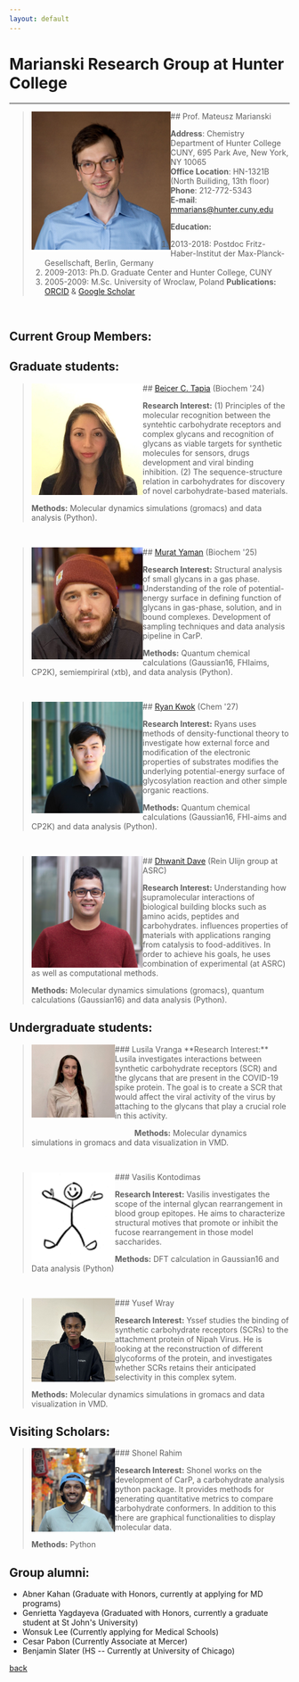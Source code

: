 ```yaml
---
layout: default
---
```


# Marianski Research Group at Hunter College
---

> <img src="/assets/img/MMarianski2.png" alt="drawing" width="250" class="left" align="left"/>
> ## Prof.  Mateusz Marianski
>
>  **Address**: Chemistry Department of Hunter College CUNY, 695 Park Ave, New York, NY 10065 <br>
>  **Office Location**: HN-1321B (North Builiding, 13th floor) <br>
>  **Phone**: 212-772-5343 <br>
>  **E-mail**: <a href="mailto:mmarians@hunter.cuny.edu">mmarians@hunter.cuny.edu</a>
>
> **Education:**
> 1) 2013-2018: Postdoc Fritz-Haber-Institut der Max-Planck-Gesellschaft, Berlin, Germany
> 2) 2009-2013: Ph.D. Graduate Center and Hunter College, CUNY
> 3) 2005-2009: M.Sc. University of Wroclaw, Poland
> **Publications:**
> [ORCID](http://orcid.org/0000-0002-6566-9931) &
> [Google Scholar](https://scholar.google.com/citations?user=UXI-3uUAAAAJ)

 <br>

## Current Group Members:

## Graduate students:

> <img src="/assets/img/BTapia.jpg" alt="drawing" width="200" class="left" align="left"/>
> ## <a href="mailto:btapia@gradcenter.cuny.edu">Beicer C. Tapia</a> (Biochem '24)
>
> **Research Interest:** (1) Principles of the molecular recognition between the syntehtic carbohydrate receptors and complex glycans and recognition of glycans as viable targets for synthetic molecules for sensors, drugs development and viral binding inhibition. (2) The sequence-structure relation in carbohydrates for discovery of novel carbohydrate-based materials.  
>
> **Methods:** Molecular dynamics simulations (gromacs) and data analysis (Python).

 <br>

> <img src="/assets/img/MYaman.jpg" alt="drawing" width="200" class="left" align="left"/>
> ## <a href="mailto:myaman@gradcenter.cuny.edu">Murat Yaman</a> (Biochem '25)
>
> **Research Interest:**  Structural analysis of small glycans in a gas phase. Understanding of the role of potential-energy surface in defining function of glycans in gas-phase, solution, and in bound complexes. Development of sampling techniques and data analysis pipeline in CarP.  
>
> **Methods:** Quantum chemical calculations (Gaussian16, FHIaims, CP2K), semiempiriral (xtb),  and data analysis (Python).

 <br>

> <img src="/assets/img/RKwok.jpeg" alt="drawing" width="200" class="left" align="left"/>
> ## <a href="mailto:rkwok@gradcenter.cuny.edu">Ryan Kwok</a> (Chem '27)
>
> **Research Interest:** Ryans uses methods of density-functional theory to investigate how external force and modification of the electronic properties of substrates modifies the underlying potential-energy surface of glycosylation reaction and other simple organic reactions. 
> 
> **Methods:** Quantum chemical calculations (Gaussian16, FHI-aims and CP2K) and data analysis (Python).

 <br>

> <img src="/assets/img/DDave.jpg" alt="drawing" width="200" class="left" align="left"/>
> ## <a href="mailto:ddave@gradcenter.cuny.edu">Dhwanit Dave</a> (Rein Ulijn group at ASRC)
>
> **Research Interest:** Understanding how supramolecular interactions of biological building blocks such as amino acids, peptides and carbohydrates. influences properties of materials with applications ranging from catalysis to food-additives. In order to achieve his goals, he uses combination of experimental (at ASRC) as well as computational methods.
>
> **Methods:** Molecular dynamics simulations (gromacs), quantum calculations (Gaussian16) and data analysis (Python).


## Undergraduate students:

> <img src="/assets/img/LVranga.jpeg" alt="drawing" width="150" class="left" align="left"/>
> ### Lusila Vranga
> **Research Interest:** Lusila investigates interactions between synthetic carbohydrate receptors (SCR) and the glycans that are present in the COVID-19 spike protein. The goal is to create a SCR that would affect the viral activity of the virus by attaching to the glycans that play a crucial role in this activity.
> 
> &nbsp;&nbsp;&nbsp;&nbsp;&nbsp;&nbsp;&nbsp;&nbsp;&nbsp;&nbsp;&nbsp;&nbsp;&nbsp;&nbsp;&nbsp;&nbsp;&nbsp;&nbsp;&nbsp;&nbsp;&nbsp;&nbsp;&nbsp;&nbsp;&nbsp;&nbsp;&nbsp;&nbsp;&nbsp;&nbsp;&nbsp;&nbsp;&nbsp;&nbsp;&nbsp;&nbsp;&nbsp;&nbsp;&nbsp;&nbsp;&nbsp;&nbsp;&nbsp;&nbsp;&nbsp;&nbsp;&nbsp;**Methods:** Molecular dynamics simulations in gromacs and data visualization in VMD.

<br>

> <img src="/assets/img/VKontodimas.png" alt="drawing" width="150" class="left" align="left"/>
> ### Vasilis Kontodimas
>
> **Research Interest:** Vasilis investigates the scope of the internal glycan rearrangement in blood group epitopes. He aims to characterize structural motives that promote or inhibit the fucose rearrangement in those model saccharides.
> 
> **Methods:** DFT calculation in Gaussian16 and Data analysis (Python)

<br>

> <img src="/assets/img/YWray.jpg" alt="drawing" width="150" class="left" align="left"/>
> ### Yusef Wray
>
> **Research Interest:** Yssef studies the binding of synthetic carbohydrate receptors (SCRs) to the attachment protein of Nipah Virus. He is looking at the reconstruction of different glycoforms of the protein, and investigates whether SCRs retains their anticipated selectivity in this complex sytem. 
> 
> **Methods:** Molecular dynamics simulations in gromacs and data visualization in VMD. 


## Visiting Scholars:

> <img src="/assets/img/SRahim.jpg" alt="drawing" width="150" class="left" align="left"/>
> ### Shonel Rahim
>
> **Research Interest:** Shonel works on the development of CarP, a carbohydrate analysis python package. It provides methods for generating quantitative metrics to compare carbohydrate conformers. In addition to this there are graphical functionalities to display molecular data.
> 
> **Methods:** Python


## Group alumni:

- Abner Kahan (Graduate with Honors, currently at applying for MD programs)
- Genrietta Yagdayeva (Graduated with Honors, currently a graduate student at St John's University)
- Wonsuk Lee (Currently applying for Medical Schools) 
- Cesar Pabon (Currently Associate at Mercer) 
- Benjamin Slater (HS -- Currently at University of Chicago) 


[back](./)
